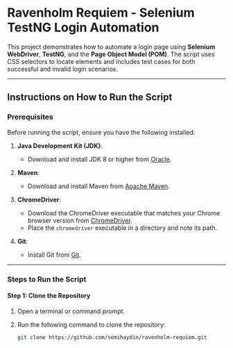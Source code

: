 # Ravenholm Requiem - Selenium TestNG Login Automation

This project demonstrates how to automate a login page using **Selenium WebDriver**, **TestNG**, and the **Page Object Model (POM)**. The script uses CSS selectors to locate elements and includes test cases for both successful and invalid login scenarios.

---

## **Instructions on How to Run the Script**

### **Prerequisites**

Before running the script, ensure you have the following installed:

1. **Java Development Kit (JDK)**:
   - Download and install JDK 8 or higher from [Oracle](https://www.oracle.com/java/technologies/javase-downloads.html).

2. **Maven**:
   - Download and install Maven from [Apache Maven](https://maven.apache.org/download.cgi).

3. **ChromeDriver**:
   - Download the ChromeDriver executable that matches your Chrome browser version from [ChromeDriver](https://sites.google.com/chromium.org/driver/).
   - Place the `chromedriver` executable in a directory and note its path.

4. **Git**:
   - Install Git from [Git](https://git-scm.com/downloads).

---

### **Steps to Run the Script**

#### **Step 1: Clone the Repository**
1. Open a terminal or command prompt.
2. Run the following command to clone the repository:

   ```bash
   git clone https://github.com/semihaydin/ravenholm-requiem.git
